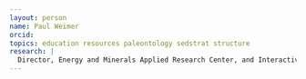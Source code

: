 ```yaml
---
layout: person
name: Paul Weimer
orcid: 
topics: education resources paleontology sedstrat structure
research: |
  Director, Energy and Minerals Applied Research Center, and Interactive Geology Project. Sequence stratigraphy and basin analysis, 3-D seismic interpretation, reservoir geology, petroleum systems of deep-water continental margins, animations for geologic outreach
---
```

